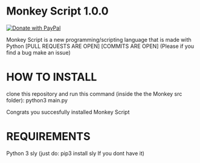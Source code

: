 # Monkey Script 1.0.0 <a href="https://www.paypal.com/donate?hosted_button_id=2YUW4C29Y34KC">
  <img src="" alt="Donate with PayPal" />
</a>

Monkey Script is a new programming/scripting language that is made with Python [PULL REQUESTS ARE OPEN] [COMMITS ARE OPEN]
(Please if you find a bug make an issue)

# HOW TO INSTALL

clone this repository and run this command (inside the the Monkey src folder): python3 main.py

Congrats you succesfully  installed Monkey Script

# REQUIREMENTS

Python 3
sly (just do: pip3 install sly If you dont have it)
